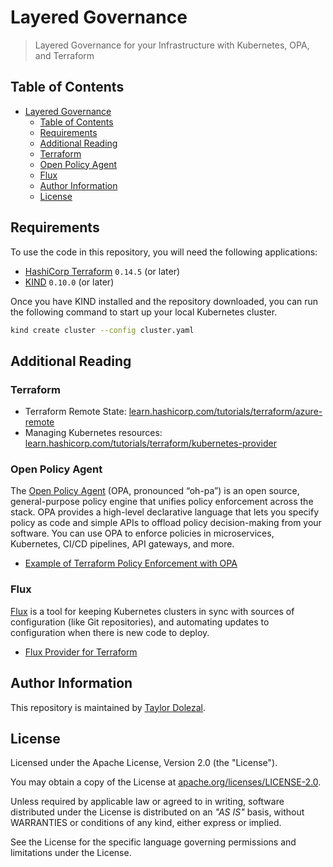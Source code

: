 # Layered Governance

> Layered Governance for your Infrastructure with Kubernetes, OPA, and Terraform

## Table of Contents

- [Layered Governance](#layered-governance)
  - [Table of Contents](#table-of-contents)
  - [Requirements](#requirements)
  - [Additional Reading](#additional-reading)
  - [Terraform](#terraform)
  - [Open Policy Agent](#open-policy-agent)
  - [Flux](#flux)
  - [Author Information](#author-information)
  - [License](#license)

## Requirements

To use the code in this repository, you will need the following applications:

- [HashiCorp Terraform](https://www.terraform.io/downloads.html) `0.14.5` (or later)
- [KIND](https://kind.sigs.k8s.io/) `0.10.0` (or later)

Once you have KIND installed and the repository downloaded, you can run the following command to start up your local Kubernetes cluster.

```bash
kind create cluster --config cluster.yaml
```

## Additional Reading

### Terraform

- Terraform Remote State: [learn.hashicorp.com/tutorials/terraform/azure-remote](https://learn.hashicorp.com/tutorials/terraform/azure-remote?in=terraform/azure-get-started)
- Managing Kubernetes resources: [learn.hashicorp.com/tutorials/terraform/kubernetes-provider](https://learn.hashicorp.com/tutorials/terraform/kubernetes-provider?in=terraform/kubernetes)

### Open Policy Agent

The [Open Policy Agent](https://www.openpolicyagent.org/docs/latest/) (OPA, pronounced “oh-pa”) is an open source, general-purpose policy engine that unifies policy enforcement across the stack. OPA provides a high-level declarative language that lets you specify policy as code and simple APIs to offload policy decision-making from your software. You can use OPA to enforce policies in microservices, Kubernetes, CI/CD pipelines, API gateways, and more.

- [Example of Terraform Policy Enforcement with OPA](https://www.openpolicyagent.org/docs/latest/terraform/)

### Flux

[Flux](https://fluxcd.io/) is a tool for keeping Kubernetes clusters in sync with sources of configuration (like Git repositories), and automating updates to configuration when there is new code to deploy.

- [Flux Provider for Terraform](https://registry.terraform.io/providers/fluxcd/flux/latest)

## Author Information

This repository is maintained by [Taylor Dolezal](https://github.com/onlydole).

## License

Licensed under the Apache License, Version 2.0 (the "License").

You may obtain a copy of the License at [apache.org/licenses/LICENSE-2.0](http://www.apache.org/licenses/LICENSE-2.0).

Unless required by applicable law or agreed to in writing, software distributed under the License is distributed on an _"AS IS"_ basis, without WARRANTIES or conditions of any kind, either express or implied.

See the License for the specific language governing permissions and limitations under the License.
